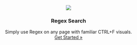 <p align="center">
    <a href="https://github.com/victor-savinov/regex-search">
        <img src="https://github.com/victor-savinov/graphics/blob/master/icons/regex/128.png">
    </a>
</p>

<h3 align="center">Regex Search</h3>

<p align="center">
    Simply use Regex on any page with familiar CTRL+F visuals.
    <br>
    <a href="https://chrome.google.com/webstore/detail/regex-search/pmihaiejckejbpjdnildimfkpcpnohlo">Get Started »</a>
</p>

